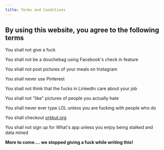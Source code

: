 ```yaml
---
title: Terms and Conditions
---
```


## By using this website, you agree to the following terms

You shall not give a fuck

You shall not be a douchebag using Facebook's check in feature

You shall not post pictures of your meals on Instagram

You shall never use Pinterest

You shall not think that the fucks in LinkedIn care about your job

You shall not "like" pictures of people you actually hate

You shall never ever type LOL unless you are fucking with people who do

You shall checkout [orkkut.org](https://www.orkut.org)

You shall not sign up for What's app unless you enjoy being stalked and data mined

**More to come.... we stopped giving a fuck while writing this!**
